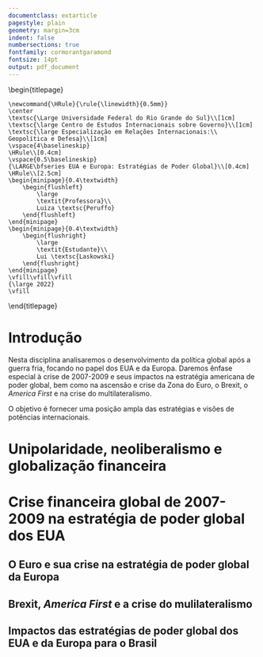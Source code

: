 ```yaml
---
documentclass: extarticle
pagestyle: plain
geometry: margin=3cm
indent: false
numbersections: true
fontfamily: cormorantgaramond
fontsize: 14pt
output: pdf_document
---
```

\begin{titlepage}

	\newcommand{\HRule}{\rule{\linewidth}{0.5mm}}
	\center
	\textsc{\Large Universidade Federal do Rio Grande do Sul}\\[1cm]
	\textsc{\large Centro de Estudos Internacionais sobre Governo}\\[1cm]
	\textsc{\large Especialização em Relações Internacionais:\\ Geopolítica e Defesa}\\[1cm]
	\vspace{4\baselineskip}
	\HRule\\[0.4cm]
	\vspace{0.5\baselineskip}
	{\LARGE\bfseries EUA e Europa: Estratégias de Poder Global}\\[0.4cm]
	\HRule\\[2.5cm]
	\begin{minipage}{0.4\textwidth}
		\begin{flushleft}
			\large
			\textit{Professora}\\
			Luiza \textsc{Peruffo}
		\end{flushleft}
	\end{minipage}
	\begin{minipage}{0.4\textwidth}
		\begin{flushright}
			\large
			\textit{Estudante}\\
			Lui \textsc{Laskowski}
		\end{flushright}
	\end{minipage}
	\vfill\vfill\vfill
	{\large 2022}
	\vfill

\end{titlepage}

# Introdução

Nesta disciplina analisaremos o desenvolvimento da política global após a guerra fria, focando no papel dos EUA e da Europa. Daremos ênfase especial à crise de 2007-2009 e seus impactos na estratégia americana de poder global, bem como na ascensão e crise da Zona do Euro, o Brexit, o *America First* e na crise do multilateralismo.

O objetivo é fornecer uma posição ampla das estratégias e visões de potências internacionais.

# Unipolaridade, neoliberalismo e globalização financeira



# Crise financeira global de 2007-2009 na estratégia de poder global dos EUA



## O Euro e sua crise na estratégia de poder global da Europa



## Brexit, *America First* e a crise do mulilateralismo



## Impactos das estratégias de poder global dos EUA e da Europa para o Brasil

